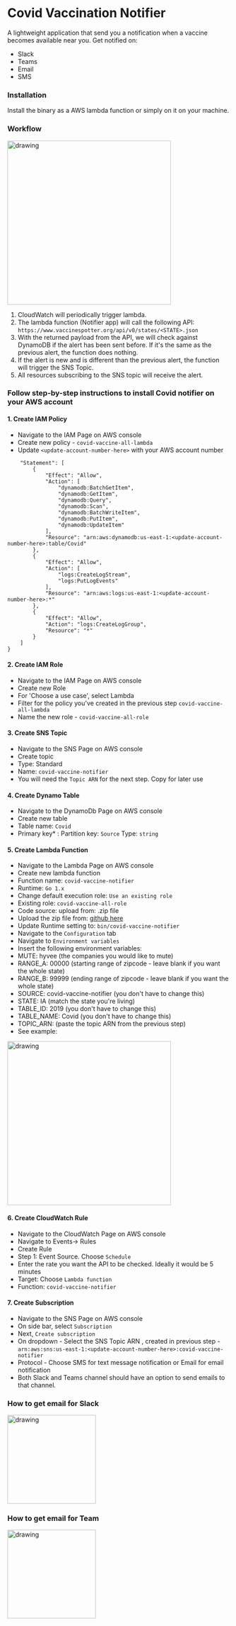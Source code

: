 # Covid Vaccination Notifier

A lightweight application that send you a notification when a vaccine becomes available near you. Get notified on: 
- Slack
- Teams
- Email
- SMS

### Installation 
Install the binary as a AWS lambda function or simply on it on your machine.

### Workflow
<img src="https://s3.us-east-2.amazonaws.com/kepler-images/warrensbox/covid-vaccine-tracker/covid-vaccine-tracker-workflow-white-bg.svg" alt="drawing" style="width: 370px;"/>

1. CloudWatch will periodically trigger lambda.
1. The lambda function (Notifier app) will call the following API: `https://www.vaccinespotter.org/api/v0/states/<STATE>.json`
1. With the returned payload from the API, we will check against DynamoDB if the alert has been sent before. If it's the same as the previous alert, the function does nothing.
1. If the alert is new and is different than the previous alert, the function will trigger the SNS Topic.
1. All resources subscribing to the SNS topic will receive the alert.

### Follow step-by-step instructions to install Covid notifier on your AWS account
#### 1. Create IAM Policy 
- Navigate to the IAM Page on AWS console   
- Create new policy - `covid-vaccine-all-lambda`  
- Update `<update-account-number-here>` with your AWS account number   
```    "Version": "2021-03-17",
    "Statement": [
        {
            "Effect": "Allow",
            "Action": [
                "dynamodb:BatchGetItem",
                "dynamodb:GetItem",
                "dynamodb:Query",
                "dynamodb:Scan",
                "dynamodb:BatchWriteItem",
                "dynamodb:PutItem",
                "dynamodb:UpdateItem"
            ],
            "Resource": "arn:aws:dynamodb:us-east-1:<update-account-number-here>:table/Covid"
        },
        {
            "Effect": "Allow",
            "Action": [
                "logs:CreateLogStream",
                "logs:PutLogEvents"
            ],
            "Resource": "arn:aws:logs:us-east-1:<update-account-number-here>:*"
        },
        {
            "Effect": "Allow",
            "Action": "logs:CreateLogGroup",
            "Resource": "*"
        }
    ]
}
```

#### 2. Create IAM Role
- Navigate to the IAM Page on AWS console   
- Create new Role
- For 'Choose a use case', select Lambda  
- Filter for the policy you've created in the previous step `covid-vaccine-all-lambda`
- Name the new role - `covid-vaccine-all-role`

#### 3. Create SNS Topic
- Navigate to the SNS Page on AWS console
- Create topic
- Type: Standard
- Name: `covid-vaccine-notifier`
- You will need the `Topic ARN` for the next step. Copy for later use
#### 4. Create Dynamo Table
- Navigate to the DynamoDb Page on AWS console
- Create new table
- Table name: `Covid`
- Primary key* : Partition key: `Source` Type: `string`
#### 5. Create Lambda Function
- Navigate to the Lambda Page on AWS console
- Create new lambda function
- Function name: `covid-vaccine-notifier`
- Runtime: `Go 1.x`
- Change default execution role: `Use an existing role`
- Existing role: `covid-vaccine-all-role`
- Code source: upload from: .zip file
- Upload the zip file from: [github here](https://github.com/warrensbox/covid-vaccine-tracker/releases) 
- Update Runtime setting to: `bin/covid-vaccine-notifier`
- Navigate to the `Configuration` tab
- Navigate to `Environment variables`
- Insert the following environment variables:
- MUTE: hyvee (the companies you would like to mute)	 
- RANGE_A: 00000 (starting range of zipcode - leave blank if you want the whole state)	
- RANGE_B: 99999 (ending range of zipcode - leave blank if you want the whole state)
- SOURCE: covid-vaccine-notifier (you don't have to change this)
- STATE: IA (match the state you're living)
- TABLE_ID: 2019 (you don't have to change this)	
- TABLE_NAME: Covid (you don't have to change this)	 
- TOPIC_ARN:  (paste the topic ARN from the previous step)	
- See example:   
<img src="https://s3.us-east-2.amazonaws.com/kepler-images/warrensbox/covid-vaccine-tracker/covid-vaccine-notifier-env-vars.png" alt="drawing" style="width: 370px;"/>

#### 6. Create CloudWatch Rule
- Navigate to the CloudWatch Page on AWS console
- Navigate to Events-> Rules
- Create Rule
- Step 1: Event Source. Choose `Schedule`
- Enter the rate you want the API to be checked. Ideally it would be 5 minutes
- Target: Choose `Lambda function` 
- Function: `covid-vaccine-notifier`
#### 7. Create Subscription
- Navigate to the SNS Page on AWS console
- On side bar, select `Subscription`
- Next, `Create subscription`
- On dropdown - Select the SNS Topic ARN , created in previous step - `arn:aws:sns:us-east-1:<update-account-number-here>:covid-vaccine-notifier`
- Protocol - Choose SMS for text message notification or Email for email notification
- Both Slack and Teams channel should have an option to send emails to that channel.

### How to get email for Slack
<img src="https://s3.us-east-2.amazonaws.com/kepler-images/warrensbox/covid-vaccine-tracker/slack-email.png" alt="drawing" width="200"/>

### How to get email for Team
<img src="https://s3.us-east-2.amazonaws.com/kepler-images/warrensbox/covid-vaccine-tracker/teams-email.png" alt="drawing" width="200"/>

